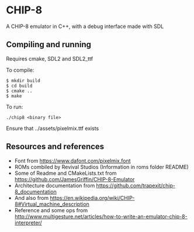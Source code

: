 # CHIP-8
A  CHIP-8 emulator in C++, with a debug interface made with SDL

## Compiling and running
Requires cmake, SDL2 and SDL2_ttf

To compile:
```
$ mkdir build
$ cd build
$ cmake ..
$ make
```

To run:
```
./chip8 <binary file>
```

Ensure that ../assets/pixelmix.ttf exists

## Resources and references
- Font from https://www.dafont.com/pixelmix.font
- ROMs combiled by Revival Studios (Information in roms folder README)
- Some of Readme and CMakeLists.txt from https://github.com/JamesGriffin/CHIP-8-Emulator
- Architecture documentation from https://github.com/trapexit/chip-8_documentation
- And also from https://en.wikipedia.org/wiki/CHIP-8#Virtual_machine_description
- Reference and some ops from http://www.multigesture.net/articles/how-to-write-an-emulator-chip-8-interpreter/
